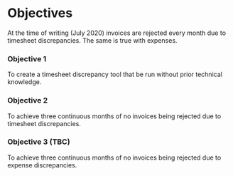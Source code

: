 # Objectives

At the time of writing (July 2020) invoices are rejected every month due to timesheet discrepancies.  The same is true with expenses. 

### Objective 1

To create a timesheet discrepancy tool that be run without prior technical knowledge.

### Objective 2

To achieve three continuous months of no invoices being rejected due to timesheet discrepancies.

### Objective 3 (TBC)

To achieve three continuous months of no invoices being rejected due to expense discrepancies.
